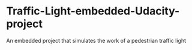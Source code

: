 # Traffic-Light-embedded-Udacity-project
An embedded project that simulates the work of a pedestrian traffic light 
